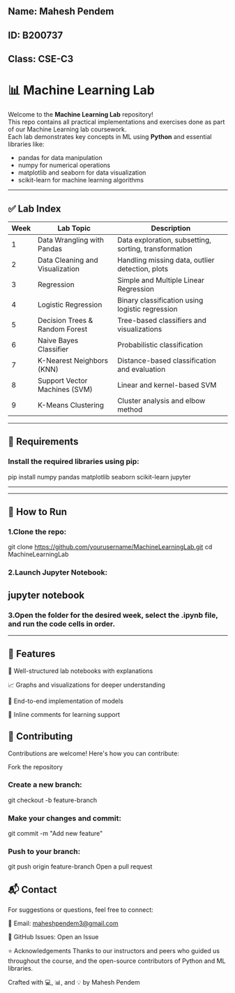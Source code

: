 ## **Name:** Mahesh Pendem  
## **ID:** B200737  
## **Class:** CSE-C3

# 📊 Machine Learning Lab

Welcome to the **Machine Learning Lab** repository!  
This repo contains all practical implementations and exercises done as part of our Machine Learning lab coursework.  
Each lab demonstrates key concepts in ML using **Python** and essential libraries like:

- pandas for data manipulation  
- numpy for numerical operations  
- matplotlib and seaborn for data visualization  
- scikit-learn for machine learning algorithms  

---

## ✅ Lab Index

| Week | Lab Topic                      | Description |
|------|--------------------------------|-------------|
| 1    | Data Wrangling with Pandas     | Data exploration, subsetting, sorting, transformation |
| 2    | Data Cleaning and Visualization| Handling missing data, outlier detection, plots |
| 3    | Regression                     | Simple and Multiple Linear Regression |
| 4    | Logistic Regression            | Binary classification using logistic regression |
| 5    | Decision Trees & Random Forest | Tree-based classifiers and visualizations |
| 6    | Naive Bayes Classifier         | Probabilistic classification |
| 7    | K-Nearest Neighbors (KNN)      | Distance-based classification and evaluation |
| 8    | Support Vector Machines (SVM)  | Linear and kernel-based SVM |
| 9    | K-Means Clustering             | Cluster analysis and elbow method |

---
## 🔧 Requirements

### Install the required libraries using pip:

pip install numpy pandas matplotlib seaborn scikit-learn jupyter

---

---
## 🧪 How to Run
### 1.Clone the repo:

git clone https://github.com/yourusername/MachineLearningLab.git
cd MachineLearningLab

### 2.Launch Jupyter Notebook:

## jupyter notebook

### 3.Open the folder for the desired week, select the .ipynb file, and run the code cells in order.
---

## 📌 Features
📘 Well-structured lab notebooks with explanations

📈 Graphs and visualizations for deeper understanding

🔁 End-to-end implementation of models

💬 Inline comments for learning support

## 🤝 Contributing
Contributions are welcome! Here's how you can contribute:

Fork the repository

### Create a new branch:
git checkout -b feature-branch
### Make your changes and commit:
git commit -m "Add new feature"
### Push to your branch:
git push origin feature-branch
Open a pull request

## 📬 Contact
For suggestions or questions, feel free to connect:

📧 Email: maheshpendem3@gmail.com

🐛 GitHub Issues: Open an Issue

⭐ Acknowledgements
Thanks to our instructors and peers who guided us throughout the course, and the open-source contributors of Python and ML libraries.

Crafted with 💻, 📊, and 💡 by Mahesh Pendem
